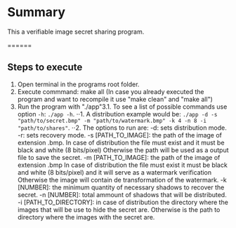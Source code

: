 # Summary 

This a verifiable image secret sharing program.

======

## Steps to execute

1. Open terminal in the programs root folder.
2. Execute commmand: make all 
   (In case you already executed the program and want to recompile it use "make clean" and "make all")
3. Run the program with "./app"3.1. To see a list of possible commands use option `-h`: `./app -h`.
   ⋅⋅1. A distribution example would be: `./app -d -s "path/to/secret.bmp" -m "path/to/watermark.bmp" -k 4 -n 8 -i "path/to/shares"`.
   ⋅⋅2. The options to run are:
   -d: sets distribution mode.
   -r: sets recovery mode.
   -s [PATH_TO_IMAGE]: the path of the image of extension .bmp.
                       In case of distribution the file must exist
                       and it must be black and white (8 bits/pixel)
                       Otherwise the path will be used as a output file to save the secret.
   -m [PATH_TO_IMAGE]: the path of the image of extension .bmp
                      In case of distribution the file must exist
                      it must be black and white (8 bits/pixel)
                      and it will serve as a watermark verification
                      Otherwise the image will contain de transformation of the watermark.
   -k [NUMBER]: the minimum quantity of necessary shadows to recover the secret.
   -n [NUMBER]: total ammount of shadows that will be distributed.
   -i [PATH_TO_DIRECTORY]: in case of distribution the directory where the images that
                           will be use to hide the secret are.
                           Otherwise is the path to directory where the images with the secret are.
